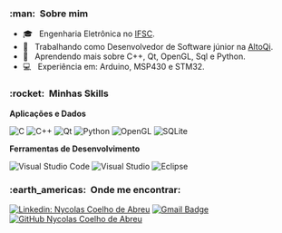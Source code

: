 <h3> :man: &nbsp;Sobre mim </h3>

- 🎓 &nbsp; Engenharia Eletrônica no <a href="https://www.ifsc.edu.br/web/campus-florianopolis">IFSC</a>.
- 💼 &nbsp; Trabalhando como Desenvolvedor de Software júnior na <a href="https://altoqi.com.br/">AltoQi</a>.
- 🌱 &nbsp; Aprendendo mais sobre C++, Qt, OpenGL, Sql e Python.
- 💻 &nbsp; Experiência em: Arduino, MSP430 e STM32.

<h3> :rocket: &nbsp;Minhas Skills </h3>

**Aplicações e Dados**

  ![C](https://img.shields.io/badge/c-%2300599C.svg?style=for-the-badge&logo=c&logoColor=white)
  ![C++](https://img.shields.io/badge/c++-%2300599C.svg?style=for-the-badge&logo=c%2B%2B&logoColor=white)
  ![Qt](https://img.shields.io/badge/Qt-%23217346.svg?style=for-the-badge&logo=Qt&logoColor=white)
  ![Python](https://img.shields.io/badge/python-3670A0?style=for-the-badge&logo=python&logoColor=ffdd54)
  ![OpenGL](https://img.shields.io/badge/OpenGL-5586A4.svg?style=for-the-badge&logo=OpenGL&logoColor=white)
  ![SQLite](https://img.shields.io/badge/sqlite-%2307405e.svg?style=for-the-badge&logo=sqlite&logoColor=white)

**Ferramentas de Desenvolvimento**

  ![Visual Studio Code](https://img.shields.io/badge/Visual%20Studio%20Code-0078d7.svg?style=for-the-badge&logo=visual-studio-code&logoColor=white)
  ![Visual Studio](https://img.shields.io/badge/Visual%20Studio-5C2D91.svg?style=for-the-badge&logo=visual-studio&logoColor=white)
  ![Eclipse](https://img.shields.io/badge/Eclipse-FE7A16.svg?style=for-the-badge&logo=Eclipse&logoColor=white)

<h3> :earth_americas: &nbsp;Onde me encontrar: </h3> 

[![Linkedin: Nycolas Coelho de Abreu](https://img.shields.io/badge/-Nycolas-blue?style=flat-square&logo=Linkedin&logoColor=white&link=https://www.linkedin.com/in/nycolas-coelho-de-abreu/)](https://www.linkedin.com/in/nycolas-coelho-de-abreu/)
[![Gmail Badge](https://img.shields.io/badge/Email-nyco__abreu%40hotmail.com-blue)](mailto:nyco_abreu@hotmail.com)
[![GitHub Nycolas Coelho de Abreu]( https://img.shields.io/github/followers/nycolasabreu?label=follow&style=social)](https://github.com/nycolasabreu)
